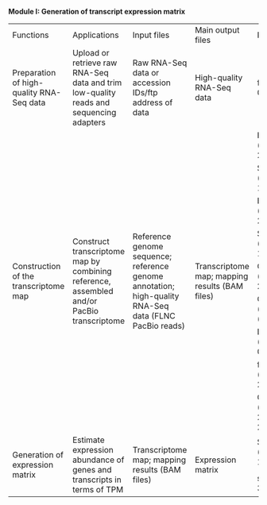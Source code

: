 **Module I: Generation of transcript expression matrix**

<table>
    <tr>
      <td font-weight:bold>Functions</td>
      <td font-weight:bold>Applications</td>
      <td font-weight:bold>Input files</td>
      <td font-weight:bold>Main output files</td>
      <td font-weight:bold>Programs</td>
     </tr>
     <tr>
      <td>Preparation of high-quality RNA-Seq data</td>
      <td>Upload or retrieve raw RNA-Seq data and trim low-quality reads and sequencing adapters</td>
      <td>Raw RNA-Seq data or accession IDs/ftp address of data</td>
      <td>High-quality RNA-Seq data</td>
      <td>fastp (version 0.20.0)(<https://academic.oup.com/bioinformatics/article/34/17/i884/5093234>)</td>
     </tr>
     <tr>
      <td rowspan="9">Construction of the transcriptome map</td>
      <td rowspan="9">Construct transcriptome map by combining reference, assembled and/or PacBio transcriptome</td>
      <td rowspan="9">Reference genome sequence; reference genome annotation; high-quality RNA-Seq data (FLNC PacBio reads)</td>
      <td rowspan="9">Transcriptome map; mapping results (BAM files)</td>
      <td>HISAT (version 2.1.0)(<https://www.nature.com/articles/nmeth.3317>)</td>
     </tr>
     <tr>
      <td>SAMTools (version 1.10)(<https://academic.oup.com/bioinformatics/article/25/16/2078/204688>)</td>
     </tr>
     <tr>
      <td>BEDTools (version 2.29.0)(<https://academic.oup.com/bioinformatics/article/26/6/841/244688>)</td>
     </tr>
     <tr>     
      <td>StringTie (version 1.3.4)(<https://www.nature.com/articles/nbt.3122>)</td>
     </tr>
     <tr>  
      <td>Cufflinks (version 2.2.1)(<https://www.nature.com/articles/nbt.1621>)</td>
     </tr>
     <tr>  
      <td>CPC2 (version 0.1)(<https://academic.oup.com/nar/article/45/W1/W12/3831091>)</td>
     </tr>
     <tr>  
      <td>DIAMOND (version 0.9.29)(<https://www.nature.com/articles/nmeth.3176>)</td>
     </tr>
     <tr>  
      <td>featureCounts (version 2.0.0)(<https://academic.oup.com/bioinformatics/article/30/7/923/232889>)</td>
     </tr>
     <tr>  
      <td>GMAP (version  2015-09-29)(<https://academic.oup.com/bioinformatics/article/21/9/1859/409207>)</td>
     </tr>
     <tr>
      <td rowspan="2">Generation of expression matrix</td>
      <td rowspan="2">Estimate expression abundance of genes and transcripts in terms of TPM</td>
      <td rowspan="2">Transcriptome map; mapping results (BAM files)</td>
      <td rowspan="2">Expression matrix</td>
      <td>StringTie (version 1.3.4)(<https://www.nature.com/articles/nbt.3122>)</td>
     </tr>
     <tr>  
      <td>sva (version 3.34.0)(<https://academic.oup.com/bioinformatics/article/28/6/882/311263>)</td>
     </tr>
    </table>
